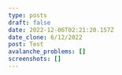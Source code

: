 ```yaml
---
type: posts
draft: false
date: 2022-12-06T02:21:20.157Z
date_clone: 6/12/2022
post: Test
avalanche_problems: []
screenshots: []
---
```

